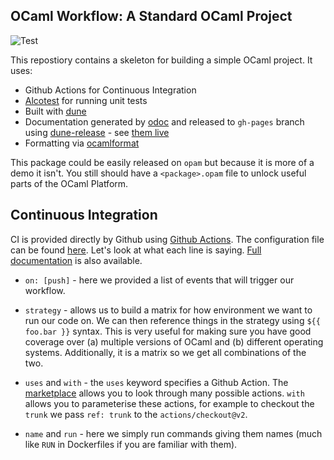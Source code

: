 OCaml Workflow: A Standard OCaml Project
--------------
![Test](https://github.com/patricoferris/ocaml-workflows-ci-github/workflows/Numbers/badge.svg?branch=trunk&event=push)

This repostiory contains a skeleton for building a simple OCaml project. It uses:

 - Github Actions for Continuous Integration
 - [Alcotest](https://github.com/mirage/alcotest) for running unit tests 
 - Built with [dune](https://github.com/ocaml/dune)
 - Documentation generated by [odoc](https://github.com/ocaml/odoc) and released to `gh-pages` branch using [dune-release](https://github.com/ocamllabs/dune-release) - see [them live](https://patricoferris.github.io/ocaml-workflow/)
 - Formatting via [ocamlformat](https://github.com/ocaml-ppx/ocamlformat)

This package could be easily released on `opam` but because it is more of a demo it isn't. You still should have a `<package>.opam` file to unlock useful parts of the OCaml Platform.

## Continuous Integration 

CI is provided directly by Github using [Github Actions](https://github.com/features/actions). The configuration file can be found [here](https://github.com/patricoferris/ocaml-workflows-ci-github/blob/trunk/.github/workflows/test.yml).
Let's look at what each line is saying. [Full documentation](https://docs.github.com/en/actions/configuring-and-managing-workflows/configuring-a-workflow) is also available.  

 - `on: [push]` - here we provided a list of events that will trigger our workflow. 

 - `strategy` - allows us to build a matrix for how environment we want to run our code on. We can then reference things in the strategy using `${{ foo.bar }}` syntax. 
This is very useful for making sure you have good coverage over (a) multiple versions of OCaml and (b) different operating systems. Additionally, it is a matrix so we 
get all combinations of the two.

- `uses` and `with` - the `uses` keyword specifies a Github Action. The [marketplace](https://github.com/marketplace?type=actions) allows you to look through many possible actions. 
`with` allows you to parameterise these actions, for example to checkout the `trunk` we pass `ref: trunk` to the `actions/checkout@v2`. 

- `name` and `run` - here we simply run commands giving them names (much like `RUN` in Dockerfiles if you are familiar with them).
 
